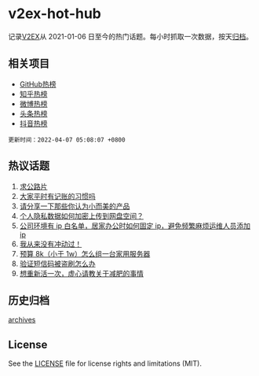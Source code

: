 # v2ex-hot-hub

 记录[V2EX](https://www.v2ex.com/)从 2021-01-06 日至今的热门话题。每小时抓取一次数据，按天[归档](archives)。
 
 ## 相关项目

- [GitHub热榜](https://github.com/lonnyzhang423/github-hot-hub)
- [知乎热榜](https://github.com/lonnyzhang423/zhihu-hot-hub)
- [微博热榜](https://github.com/lonnyzhang423/weibo-hot-hub)
- [头条热榜](https://github.com/lonnyzhang423/toutiao-hot-hub)
- [抖音热榜](https://github.com/lonnyzhang423/douyin-hot-hub)


 `更新时间：2022-04-07 05:08:07 +0800`

## 热议话题

1. [求公路片](https://www.v2ex.com/t/845133)
1. [大家平时有记账的习惯吗](https://www.v2ex.com/t/845138)
1. [请分享一下那些你认为小而美的产品](https://www.v2ex.com/t/845173)
1. [个人隐私数据如何加密上传到网盘空间？](https://www.v2ex.com/t/845121)
1. [公司环境有 ip 白名单，居家办公时如何固定 ip，避免频繁麻烦运维人员添加 ip](https://www.v2ex.com/t/845145)
1. [我从来没有冲动过！](https://www.v2ex.com/t/845187)
1. [预算 8k（小于 1w）怎么组一台家用服务器](https://www.v2ex.com/t/845240)
1. [验证短信码被盗刷怎么办](https://www.v2ex.com/t/845136)
1. [想重新活一次，虚心请教关于减肥的事情](https://www.v2ex.com/t/845293)

## 历史归档

[archives](archives)

## License

See the [LICENSE](LICENSE) file for license rights and limitations (MIT).
